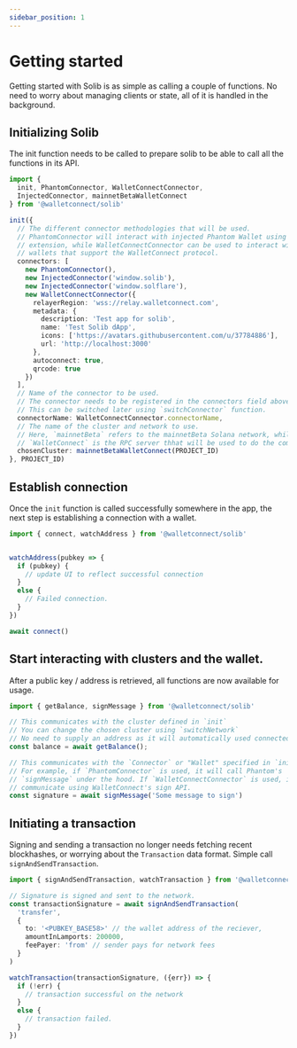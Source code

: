 ```yaml
---
sidebar_position: 1
---
```


# Getting started
Getting started with Solib is as simple as calling a couple of functions. No
need to worry about managing clients or state, all of it is handled in the
background.

## Initializing Solib

The init function needs to be called to prepare solib to be able to call all the functions in its API.

```ts
import { 
  init, PhantomConnector, WalletConnectConnector, 
  InjectedConnector, mainnetBetaWalletConnect
} from '@walletconnect/solib'

init({
  // The different connector methodologies that will be used.
  // PhantomConnector will interact with injected Phantom Wallet using browser
  // extension, while WalletConnectConnector can be used to interact with all
  // wallets that support the WalletConnect protocol.
  connectors: [
    new PhantomConnector(),
    new InjectedConnector('window.solib'),
    new InjectedConnector('window.solflare'),
    new WalletConnectConnector({
      relayerRegion: 'wss://relay.walletconnect.com',
      metadata: {
        description: 'Test app for solib',
        name: 'Test Solib dApp',
        icons: ['https://avatars.githubusercontent.com/u/37784886'],
        url: 'http://localhost:3000'
      },
      autoconnect: true,
      qrcode: true
    })
  ],
  // Name of the connector to be used.
  // The connector needs to be registered in the connectors field above.
  // This can be switched later using `switchConnector` function.
  connectorName: WalletConnectConnector.connectorName,
  // The name of the cluster and network to use.
  // Here, `mainnetBeta` refers to the mainnetBeta Solana network, while
  // `WalletConnect` is the RPC server thhat will be used to do the communication
  chosenCluster: mainnetBetaWalletConnect(PROJECT_ID)
}, PROJECT_ID)
```

## Establish connection
Once the `init` function is called successfully somewhere in the app, the next
step is establishing a connection with a wallet.

```ts
import { connect, watchAddress } from '@walletconnect/solib'


watchAddress(pubkey => {
  if (pubkey) {
    // update UI to reflect successful connection
  }
  else {
    // Failed connection.
  }
})

await connect()
```

## Start interacting with clusters and the wallet.
After a public key / address is retrieved, all functions are now available for
usage.

```ts
import { getBalance, signMessage } from '@walletconnect/solib'

// This communicates with the cluster defined in `init`
// You can change the chosen cluster using `switchNetwork`
// No need to supply an address as it will automatically used connected address
const balance = await getBalance();

// This communicates with the `Connector` or "Wallet" specified in `init`.
// For example, if `PhantomConnector` is used, it will call Phantom's
// `signMessage` under the hood. If `WalletConnectConnector` is used, it will
// communicate using WalletConnect's sign API.
const signature = await signMessage('Some message to sign')
```

## Initiating a transaction
Signing and sending a transaction no longer needs fetching recent blockhashes,
or worrying about the `Transaction` data format. Simple call
`signAndSendTransaction`.

```ts
import { signAndSendTransaction, watchTransaction } from '@walletconnect/solib'

// Signature is signed and sent to the network.
const transactionSignature = await signAndSendTransaction(
  'transfer', 
  { 
    to: '<PUBKEY_BASE58>' // the wallet address of the reciever,
    amountInLamports: 200000, 
    feePayer: 'from' // sender pays for network fees
  }
)       

watchTransaction(transactionSignature, ({err}) => {
  if (!err) {
    // transaction successful on the network
  }
  else {
    // transaction failed.
  }
})
```







